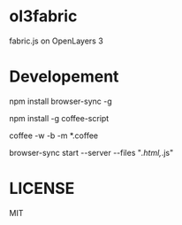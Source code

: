 # ol3fabric
fabric.js on OpenLayers 3

# Developement

npm install browser-sync -g

npm install -g coffee-script

coffee -w -b -m *.coffee

browser-sync start --server --files "*.html,*.js"


# LICENSE
MIT
